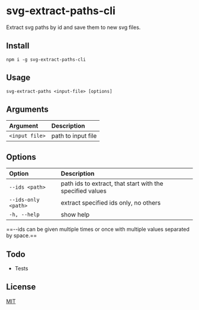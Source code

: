 # svg-extract-paths-cli

Extract svg paths by id and save them to new svg files.

## Install

`npm i -g svg-extract-paths-cli`

## Usage

`svg-extract-paths <input-file> [options]`

## Arguments

| Argument               | Description         |
| :--------------------  | :-----------        |
| `<input file>`         | path to input file  |

## Options

| Option                 | Description                                               |
| :--------------------  | :-----------                                              |
| `--ids <path>`         | path ids to extract, that start with the specified values |
| `--ids-only <path>`    | extract specified ids only, no others                     |
| `-h, --help`           | show help                                                 |

==--ids can be given multiple times or once with multiple values separated by space.==

## Todo
- Tests

## License

[MIT](LICENSE)